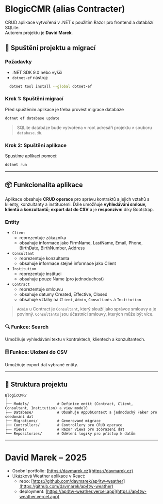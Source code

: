 # BlogicCMR (alias Contracter)

CRUD aplikace vytvořená v .NET s použitím Razor pro frontend a databází SQLite.  
Autorem projektu je **David Marek**.

## 🔧 Spuštění projektu a migrací

### Požadavky
- .NET SDK 9.0 nebo vyšší
- `dotnet-ef` nástroj:  
```bash
  dotnet tool install --global dotnet-ef
```

### Krok 1: Spuštění migrací
Před spuštěním aplikace je třeba provést migrace databáze

```bash
dotnet ef database update
```

> SQLite databáze bude vytvořena v root adresáři projektu v souboru `database.db`.

### Krok 2: Spuštění aplikace

Spustíme aplikaci pomocí:
```bash
dotnet run
```

---

## 📦 Funkcionalita aplikace

Aplikace obsahuje **CRUD operace** pro správu kontraktů a jejich vztahů s klienty, konzultanty a institucemi.
Dále umožňuje **vyhledávání smlouv, klientů a konzultantů**; **export dat do CSV** a je **responzivní** díky Bootstrap.

### Entity

- `Client`
  - reprezentuje zákazníka
  - obsahuje informace jako FirmName, LastName, Email, Phone, BirthDate, BirthNumber, Address
- `Consultant`
  - reprezentuje konzultanta
  - obsahuje informace stejné informace jako Client
- `Institution`
  - reprezentuje instituci
  - obsahuje pouze Name (pro jednoduchost)
- `Contract`
  - reprezentuje smlouvu
  - obsahuje datumy Created, Effective, Closed
  - obsahuje vztahy na `Client`, `Admin`, `Consultants` a `Institution`

> `Admin` u Contract je `Consultant`, který slouží jako správce smlouvy a je povinný. `Consultants` jsou účastníci smlouvy, kterých může být více.


### 🔍 Funkce: Search
Umožňuje vyhledávání textu v kontraktech, klientech a konzultantech.

### 🗄️ Funkce: Uložení do CSV
Umožňuje export dat vybrané entity.

---

## 📁 Struktura projektu

```
BlogicCMR/
│
├── Models/             # Definice entit (Contract, Client, Consultant, Institution) a view modelů
├── Database/           # Obsahuje AppDbContext a jednoduchý Faker pro seedování dat
├── Migrations/         # Generované migrace
├── Controllers/        # Controllery pro CRUD operace
├── Views/              # Razor Views pro zobrazení dat
└── Repositories/       # Odělení logiky pro přístup k datům
```

---

# David Marek – 2025
- Osobní portfolio: [https://davmarek.cz](https://davmarek.cz)
- Ukázková Weather aplikace v React:
  - repo: [https://github.com/davmarek/ap4tw-weather](https://github.com/davmarek/ap4tw-weather)
  - deployment: [https://ap4tw-weather.vercel.app](https://ap4tw-weather.vercel.app)



